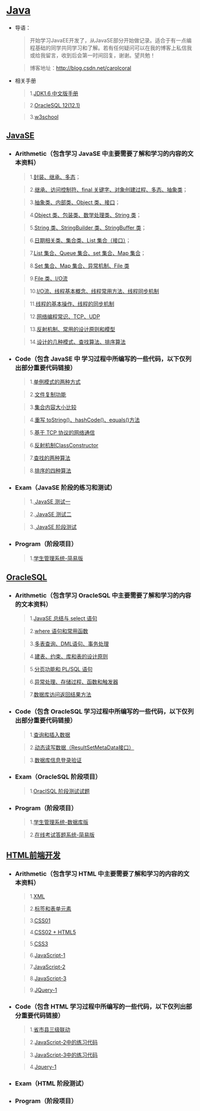 # [Java](https://baike.baidu.com/item/java/85979)

* 导语：

     >开始学习JavaEE开发了，从JavaSE部分开始做记录。适合于有一点编程基础的同学共同学习和了解。若有任何疑问可以在我的博客上私信我或给我留言，收到后会第一时间回复，谢谢。望共勉！

     >博客地址：http://blog.csdn.net/carolcoral

* 相关手册

     >1.[JDK1.6 中文版手册](http://tool.oschina.net/apidocs/apidoc?api=jdk-zh)

     >2.[OracleSQL 12(12.1)](https://docs.oracle.com/database/121/SQLRF/toc.htm)
     
     >3.[w3school](http://www.w3school.com.cn)

## [JavaSE](https://github.com/carolcoral/JavaLearn/tree/master/JavaSE)

* ### Arithmetic（包含学习 JavaSE 中主要需要了解和学习的内容的文本资料）

     >1.[封装、继承、多态](https://github.com/carolcoral/JavaLearn/blob/master/JavaSE/Arithmetic/Day09—封装、继承、多态.java)；  

     >2.[继承、访问控制符、final 关键字、对象创建过程、多态、抽象类](https://github.com/carolcoral/JavaLearn/blob/master/JavaSE/Arithmetic/Day10—继承、访问控制符、final关键字、对象创建过程、多态、抽象类.java)；  

     >3.[抽象类、内部类、Object 类、接口](https://github.com/carolcoral/JavaLearn/blob/master/JavaSE/Arithmetic/Day11—抽象类、接口、内部类、Object类.java)；   

     >4.[Object 类、包装类、数学处理类、String 类](https://github.com/carolcoral/JavaLearn/blob/master/JavaSE/Arithmetic/Day12—Object类、包装类、数学处理类、String类.java)；  

     >5.[String 类、StringBuilder 类、StringBuffer 类](https://github.com/carolcoral/JavaLearn/blob/master/JavaSE/Arithmetic/Day13—String类、StringBuilder类、StringBuffer类.java)； 

     >6.[日期相关类、集合类、List 集合（接口）](https://github.com/carolcoral/JavaLearn/blob/master/JavaSE/Arithmetic/Day14—日期相关类、集合类、List集合（接口）.java)； 

     >7.[List 集合、Queue 集合、set 集合、Map 集合](https://github.com/carolcoral/JavaLearn/blob/master/JavaSE/Arithmetic/Day15—List集合、Queue集合、set集合.java)； 

     >8.[Set 集合、Map 集合、异常机制、File 类](https://github.com/carolcoral/JavaLearn/blob/master/JavaSE/Arithmetic/Day16—Set集合、Map集合、异常处理、File类.java)

     >9.[File 类、I/O流](https://github.com/carolcoral/JavaLearn/blob/master/JavaSE/Arithmetic/Day17—File类、输入输出流.java)

     >10.[I/O流、线程基本概念、线程常用方法、线程同步机制](https://github.com/carolcoral/JavaLearn/blob/master/JavaSE/Arithmetic/Day18—输入输出流、线程.java)

     >11.[线程的基本操作、线程的同步机制](https://github.com/carolcoral/JavaLearn/blob/master/JavaSE/Arithmetic/Day19—线程的同步机制、线程的基本操作.java)

     >12.[网络编程常识、TCP、UDP](https://github.com/carolcoral/JavaLearn/blob/master/JavaSE/Arithmetic/Day20—网络编程常识、TCP、UDP.java)

     >13.[反射机制、常用的设计原则和模型](https://github.com/carolcoral/JavaLearn/blob/master/JavaSE/Arithmetic/Day21—反射机制、常用的设计原则和模型.java)

     >14.[设计的几种模式、查找算法、排序算法](https://github.com/carolcoral/JavaLearn/blob/master/JavaSE/Arithmetic/Day22—查找算法、排序算法.java)


* ### Code（包含 JavaSE 中 学习过程中所编写的一些代码，以下仅列出部分重要代码链接）

     >1.[单例模式的两种方式](https://github.com/carolcoral/JavaLearn/blob/master/JavaSE/Code/Singerton.java)

     >2.[文件复制功能](https://github.com/carolcoral/JavaLearn/blob/master/JavaSE/Code/TestFileCopy.java)

     >3.[集合内容大小比较](https://github.com/carolcoral/JavaLearn/blob/master/JavaSE/Code/TestSort.java)

     >4.[重写 toString()、hashCode()、equals()方法](https://github.com/carolcoral/JavaLearn/blob/master/JavaSE/Code/Student.java)

     >5.[基于 TCP 协议的网络通信](https://github.com/carolcoral/JavaLearn/blob/master/JavaSE/Code/ServerSocket.java)

     >6.[反射机制ClassConstructor](https://github.com/carolcoral/JavaLearn/blob/master/JavaSE/Code/ClassConstructor.java)

     >7.[查找的两种算法](https://github.com/carolcoral/JavaLearn/blob/master/JavaSE/Code/TestFind.java)

     >8.[排序的四种算法](https://github.com/carolcoral/JavaLearn/blob/master/JavaSE/Code/TestSortArith.java)

* ### Exam（JavaSE 阶段的练习和测试）

     >1.[ JavaSE 测试一](https://github.com/carolcoral/JavaLearn/blob/master/JavaSE/JavaSE%20测试一.java)

     >2.[ JavaSE 测试二](https://github.com/carolcoral/JavaLearn/blob/master/JavaSE/JavaSE%20测试二.java)

     >3.[ JavaSE 阶段测试](https://github.com/carolcoral/JavaLearn/blob/master/JavaSE/JavaSE%20阶段测试.java)
     
 * ### Program（阶段项目）
     
     >1.[学生管理系统-简易版](https://github.com/carolcoral/JavaLearn/tree/master/JavaSE/Student)


## [OracleSQL](https://github.com/carolcoral/JavaLearn/tree/master/OracleSQL)

* ### Arithmetic（包含学习 OracleSQL 中主要需要了解和学习的内容的文本资料）

     >1.[JavaSE 总结与 select 语句](https://github.com/carolcoral/JavaLearn/blob/master/OracleSQL/Arithmetic/JavaSE总结与%20select%20语句.sql)

     >2.[where 语句和常用函数](https://github.com/carolcoral/JavaLearn/blob/master/OracleSQL/Arithmetic/where语句和常用函数.sql)

     >3.[多表查询、DML语句、事务处理](https://github.com/carolcoral/JavaLearn/blob/master/OracleSQL/Arithmetic/多表查询、DML语句、事务处理.sql)

     >4.[建表、约束、库和表的设计原则](https://github.com/carolcoral/JavaLearn/blob/master/OracleSQL/Arithmetic/建表、约束、库和表的设计原则.sql)

     >5.[分页功能和 PL/SQL 语句](https://github.com/carolcoral/JavaLearn/blob/master/OracleSQL/Arithmetic/分页功能和%20PLSQL语句.sql)
     
     >6.[异常处理、存储过程、函数和触发器](https://github.com/carolcoral/JavaLearn/blob/master/OracleSQL/Arithmetic/异常处理、存储过程、函数和触发器.sql)
     
     >7.[数据库访问返回结果方法](https://github.com/carolcoral/JavaLearn/blob/master/OracleSQL/Arithmetic/JDBC.sql)

* ### Code（包含 OracleSQL 学习过程中所编写的一些代码，以下仅列出部分重要代码链接）


     >1.[查询和插入数据](https://github.com/carolcoral/JavaLearn/blob/master/OracleSQL/Code/查询和插入数据.java)
     
     >2.[动态读写数据（ResultSetMetaData接口）](https://github.com/carolcoral/JavaLearn/blob/master/OracleSQL/Code/动态读写数据（ResultSetMetaData接口）.java) 
     
     >3.[数据库信息登录验证](https://github.com/carolcoral/JavaLearn/blob/master/OracleSQL/Code/数据库信息登录验证.java)

* ### Exam（OracleSQL 阶段项目）

     >1.[OraclSQL 阶段测试试题](https://github.com/carolcoral/JavaLearn/blob/master/OracleSQL/Exam/OracleSQL阶段测试.java)
 
 * ### Program（阶段项目）
     
     >1.[学生管理系统-数据库版](https://github.com/carolcoral/JavaLearn/tree/master/OracleSQL/StudentManger)
     
     >2.[在线考试答题系统-简易版](https://github.com/carolcoral/OnlineExamSystem)

## [HTML前端开发](https://github.com/carolcoral/JavaLearn/tree/master/HTML)

* ### Arithmetic（包含学习 HTML 中主要需要了解和学习的内容的文本资料）

     >1.[XML](https://github.com/carolcoral/JavaLearn/blob/master/HTML/Arithmetic/XML.md)
     
     >2.[标签和表单元素](https://github.com/carolcoral/JavaLearn/blob/master/HTML/Arithmetic/标签和表单元素.md)
     
     >3.[CSS01](https://github.com/carolcoral/JavaLearn/blob/master/HTML/Arithmetic/CSS.md)
     
     >4.[CSS02 + HTML5](https://github.com/carolcoral/JavaLearn/blob/master/HTML/Arithmetic/CSS02.md)
     
     >5.[CSS3](https://github.com/carolcoral/JavaLearn/blob/master/HTML/Arithmetic/CSS3.md)
     
     >6.[JavaScript-1](https://github.com/carolcoral/JavaLearn/blob/master/HTML/Arithmetic/JavaScript-1.md)
     
     >7.[JavaScript-2](https://github.com/carolcoral/JavaLearn/blob/master/HTML/Arithmetic/JavaScript-2.md)
     
     >8.[JavaScript-3](https://github.com/carolcoral/JavaLearn/blob/master/HTML/Arithmetic/JavaScript-3.md)
     
     >9.[JQuery-1](https://github.com/carolcoral/JavaLearn/blob/master/HTML/Arithmetic/JQuery-1.md)
     
* ### Code（包含 HTML 学习过程中所编写的一些代码，以下仅列出部分重要代码链接）

     >1.[省市县三级联动](https://github.com/carolcoral/JavaLearn/blob/master/HTML/Code/省市县三级联动.html)
     
     >2.[JavaScript-2中的练习代码](https://github.com/carolcoral/JavaLearn/tree/master/HTML/Code/Demo1)
     
     >3.[JavaScript-3中的练习代码](https://github.com/carolcoral/JavaLearn/tree/master/HTML/Code/Demo2)
     
     >4.[Jquery-1](https://github.com/carolcoral/JavaLearn/tree/master/HTML/Code/Demo3)

* ### Exam（HTML 阶段测试）

* ### Program（阶段项目）
     

